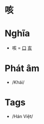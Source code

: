 # 咳

# Nghĩa
* 咳 = [口](口.md) [亥](亥.md)

# Phát âm
* /Khái/

# Tags
* /Hán Việt/

<script>window.HANZI_FIELD='咳';</script>
